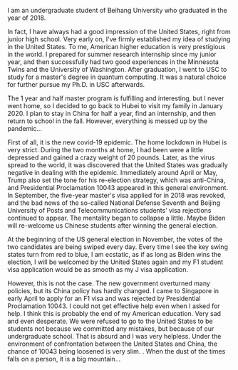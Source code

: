 I am an undergraduate student of Beihang University who graduated in the year of 2018.

In fact, I have always had a good impression of the United States, right from junior high school. Very early on, I've firmly established my idea of ​​studying in the United States. To me, American higher education is very prestigious in the world. I prepared for summer research internship since my junior year, and then successfully had two good experiences in the Minnesota Twins and the University of Washington. After graduation, I went to USC to study for a master's degree in quantum computing. It was a natural choice for further pursue my Ph.D.  in USC afterwards.

The 1 year and half master program is fulfilling and interesting, but I never went home, so I decided to go back to Hubei to visit my family in January 2020. I plan to stay in China for half a year, find an internship, and then return to school in the fall. However, everything is messed up by the pandemic...

First of all, it is the new covid-19 epidemic. The home lockdown in Hubei is very strict. During the two months at home, I had been were a little depressed and gained a crazy weight of 20 pounds. Later, as the virus spread to the world, it was discovered that the United States was gradually negative in dealing with the epidemic. Immediately around April or May, Trump also set the tone for his re-election strategy, which was anti-China, and Presidential Proclamation 10043 appeared in this general environment. In September, the five-year master's visa applied for in 2018 was revoked, and the bad news of the so-called National Defense Seventh and Beijing University of Posts and Telecommunications students’ visa rejections continued to appear. The mentality began to collapse a little.  Maybe Biden will re-welcome us Chinese students after winning the general election.

At the beginning of the US general election in November, the votes of the two candidates are being swiped every day. Every time I see the key swing states turn from red to blue, I am ecstatic, as if as long as Biden wins the election, I will be welcomed by the United States again and my F1 student visa application would be  as smooth as my J visa application.

However, this is not the case. The new government overturned many policies, but its China policy has hardly changed. I came to Singapore in early April to apply for an F1 visa and was rejected by Presidential Proclamation 10043. I could not get effective help even when I asked for help. I think this is probably the end of my American education. Very sad and even desperate. We were refused to go to the United States to be students not because we committed any mistakes, but because  of our undergraduate school. That is absurd and I was very helpless. Under the environment of confrontation between the United States and China, the chance of 10043 being loosened is very slim. . When the dust of the times falls on a person, it is a big mountain...

<!-- 原文：我是北航14级本科生，18年毕业。
其实一直对美国都挺有好感的吧，从初中开始。很早就坚定了赴美深造的想法。毕竟美国的高等教育也是世界上独树一帜的存在。从大三开始就准备暑研，然后成功地在明尼苏达双城和华盛顿大学有两段不错的经历。毕业后去南加大读硕士，方向是量子计算，后来博士留在南加大也是自然的选择。
硕士一年半的时间过得充实而有趣，然而一直没回家，所以决定在2020年1月回湖北看看家人。打算在国内待半年，找个实习，然后秋季返校，然而一切都被飞来横祸打乱了计划…
首先是新冠疫情吧，湖北的居家封锁非常严格，在家的那两月人被关的有点抑郁，疯狂长胖20斤。后来随着病毒扩散至全球，发现美国在处理疫情的问题上逐渐消极。随即大约在4，5月份时川普也给连任的选举策略定调，就是反中，总统令10043在这个大环境下出现。9月的时候2018年申请的硕士5年签证被撤销，所谓国防七子以及北邮同学签证被拒的噩耗也不断出现，心态开始有点崩溃，每天早上醒来就想哭，但是想着咬咬牙等着，说不定拜登赢得大选会重新欢迎我们中国留学生。
11月美国大选开始，每天都在刷两位候选人的票数，每次看到关键的摇摆州从红翻蓝都欣喜若狂，仿佛只要拜登赢下选举我就能重新被美国欢迎，就像当年申请J签F签那样一切顺利的回去。
事实并非如此，新政府推翻了很多政策，然而对华政策几乎没有任何改变。我4月初来到新加坡申请F1签证也被总统令10043拒绝，求助于学校也无法获得有效的帮助，我想大概这就是我接受美国教育的终点了吧。非常悲伤难过，我们被拒绝去美国当学生并不是因为我们犯下了什么过错，而是因为我们的本科学校，很荒谬也很无奈，在美中对抗的大环境下感觉10043松绑的机会十分渺茫。时代的灰尘落在一个人身上就是一座大山… -->

